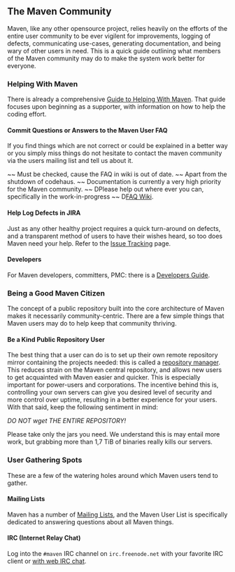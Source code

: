 ## The Maven Community

Maven, like any other opensource project, relies heavily on the efforts
of the entire user community to be ever vigilent for improvements,
logging of defects, communicating use-cases, generating documentation,
and being wary of other users in need. This is a quick guide outlining
what members of the Maven community may do to make the system work
better for everyone.

### Helping With Maven

There is already a comprehensive [Guide to Helping With
Maven](./guides/development/guide-helping.html). That guide focuses upon
beginning as a supporter, with information on how to help the coding
effort.

#### Commit Questions or Answers to the Maven User FAQ

If you find things which are not correct or could be
explained in a better way or you simply miss things
do not hesitate to contact the maven community via
the users mailing list and tell us about it.

~~ Must be checked, cause the FAQ in wiki is out of date.
~~ Apart from the shutdown of codehaus.
~~ Documentation is currently a very high priority for the Maven community.
~~ DPlease help out where ever you can, specifically in the work-in-progress
~~ D[FAQ Wiki](http://docs.codehaus.org/display/MAVENUSER/FAQs).

#### Help Log Defects in JIRA

Just as any other healthy project requires a quick turn-around on
defects, and a transparent method of users to have their wishes heard,
so too does Maven need your help. Refer to the [Issue
Tracking](./issue-tracking.html) page.

#### Developers

For Maven developers, committers, PMC: there is a [Developers
Guide](./developers/index.html).

### Being a Good Maven Citizen

The concept of a public repository built into the core architecture of
Maven makes it necessarily community-centric. There are a few simple
things that Maven users may do to help keep that community thriving.

#### Be a Kind Public Repository User

The best thing that a user can do is to set up their own remote
repository mirror containing the projects needed: this is called a
[repository manager](.//repository-management.html). This reduces strain
on the Maven central repository, and allows new users to get acquainted
with Maven easier and quicker. This is especially important for
power-users and corporations. The incentive behind this is, controlling
your own servers can give you desired level of security and more control
over uptime, resulting in a better experience for your users. With that
said, keep the following sentiment in mind:

*DO NOT wget THE ENTIRE REPOSITORY!*

Please take only the jars you need. We understand this is may entail
more work, but grabbing more than 1,7 TiB of binaries really kills our
servers.

### User Gathering Spots

These are a few of the watering holes around which Maven users tend to
gather.

#### Mailing Lists

Maven has a number of [Mailing Lists](./mail-lists.html), and the Maven
User List is specifically dedicated to answering questions about all
Maven things.

#### IRC (Internet Relay Chat)

Log into the `#maven` IRC channel on `irc.freenode.net` with your
favorite IRC client or [with web IRC chat](https://webchat.freenode.net/).

